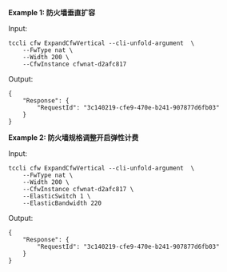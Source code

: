 **Example 1: 防火墙垂直扩容**



Input: 

```
tccli cfw ExpandCfwVertical --cli-unfold-argument  \
    --FwType nat \
    --Width 200 \
    --CfwInstance cfwnat-d2afc817
```

Output: 
```
{
    "Response": {
        "RequestId": "3c140219-cfe9-470e-b241-907877d6fb03"
    }
}
```

**Example 2: 防火墙规格调整开启弹性计费**



Input: 

```
tccli cfw ExpandCfwVertical --cli-unfold-argument  \
    --FwType nat \
    --Width 200 \
    --CfwInstance cfwnat-d2afc817 \
    --ElasticSwitch 1 \
    --ElasticBandwidth 220
```

Output: 
```
{
    "Response": {
        "RequestId": "3c140219-cfe9-470e-b241-907877d6fb03"
    }
}
```

